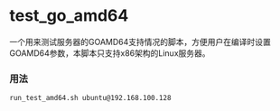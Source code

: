 # test_go_amd64
一个用来测试服务器的GOAMD64支持情况的脚本，方便用户在编译时设置GOAMD64参数，本脚本只支持x86架构的Linux服务器。

### 用法  
`run_test_amd64.sh ubuntu@192.168.100.128`  
